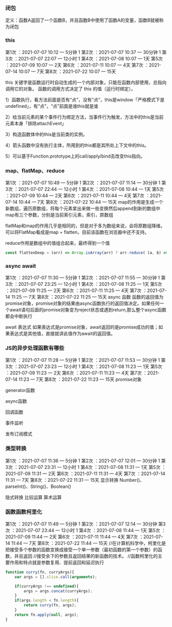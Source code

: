 ### 闭包

定义：函数A返回了一个函数B，并且函数B中使用了函数A的变量，函数B就被称为闭包


### this
第1次 ：2021-07-07 10:12 — 5分钟   1
第2次 ：2021-07-07 10:37 — 30分钟  1
第3次 ：2021-07-07 22:07 — 12小时  1
第4次 ：2021-07-08 10:07 — 1天
第5次 ：2021-07-09 10:07 — 2天
第6次 ：2021-07-11 10:07 — 4天
第7次 ：2021-07-14 10:07 — 7天
第8次 ：2021-07-22 10:07 — 15天

this 关键字是函数运行时自动生成的一个内部对象，只能在函数内部使用，总指向调用它的对象。
函数的调用方式决定了 this 的值（运行时绑定）。

1）函数执行，看方法前面是否有“点”，没有“点”，this是window「严格模式下是undefined」，有“点”，“点”前面是谁this就是谁

2）给当前元素的某个事件行为绑定方法，当事件行为触发，方法中的this是当前元素本身「排除attachEvent」

3）构造函数体中的this是当前类的实例。

4）箭头函数中没有执行主体，所用到的this都是其所处上下文中的this。

5）可以基于Function.prototype上的call/apply/bind去改变this指向。

### map、flatMap、reduce
第1次 ：2021-07-07 10:49 — 5分钟  1
第2次 ：2021-07-07 11:14 — 30分钟  1
第3次 ：2021-07-07 22:44 — 12小时  1
第4次 ：2021-07-08 10:44 — 1天
第5次 ：2021-07-09 10:44 — 2天
第6次 ：2021-07-11 10:44 — 4天
第7次 ：2021-07-14 10:44 — 7天
第8次 ：2021-07-22 10:44 — 15天
map的作用是生成一个新数组，遍历原数组，将每个元素拿出来做一些变换然后append到新的数组中
map有三个参数，分别是当前索引元素，索引，原数组

flatMap和map的作用几乎是相同的，但是对于多为数组来说，会将原数组降维。可以将FlatMap看成是map + flatten，目前该函数在浏览器中还不支持。

reduce作用是数组中的值组合起来，最终得到一个值

```JavaScript
const flattenDeep = (arr) => Array.isArray(arr) ? arr.reduce( (a, b) => [...a, ...flattenDeep(b)], []) : [arr]
```

### async await
第1次 ：2021-07-07 11:30 — 5分钟  1
第2次 ：2021-07-07 11:55 — 30分钟 1
第3次 ：2021-07-07 23:25 — 12小时  1
第4次 ：2021-07-08 11:25 — 1天
第5次 ：2021-07-09 11:25 — 2天
第6次 ：2021-07-11 11:25 — 4天
第7次 ：2021-07-14 11:25 — 7天
第8次 ：2021-07-22 11:25 — 15天
async 函数
函数的返回值为promise对象，promise对象的结果由async函数执行的返回值决定。如果任何一个await语句后面的promise对象变为reject状态或遇到return,那么整个async函数都会中断执行

await 表达式
如果表达式是promise对象，await返回的是promise成功的值；如果表达式是其他值，直接就讲此值作为await的返回值。

### JS的异步处理函数有哪些
第1次 ：2021-07-07 11:28 — 5分钟  1
第2次 ：2021-07-07 11:53 — 30分钟  1
第3次 ：2021-07-07 23:23 — 12小时  1
第4次 ：2021-07-08 11:23 — 1天
第5次 ：2021-07-09 11:23 — 2天
第6次 ：2021-07-11 11:23 — 4天
第7次 ：2021-07-14 11:23 — 7天
第8次 ：2021-07-22 11:23 — 15天
promise对象

generator函数

async函数

回调函数

事件监听

发布订阅模式

### 类型转换
第1次 ：2021-07-07 11:36 — 5分钟  1
第2次 ：2021-07-07 12:01 — 30分钟 1
第3次 ：2021-07-07 23:31 — 12小时 1
第4次 ：2021-07-08 11:31 — 1天
第5次 ：2021-07-09 11:31 — 2天
第6次 ：2021-07-11 11:31 — 4天
第7次 ：2021-07-14 11:31 — 7天
第8次 ：2021-07-22 11:31 — 15天
显示转换
Number()、parseInt()、String()、Boolean()

隐式转换
比较运算
算术运算

### 函数函数柯里化
第1次 ：2021-07-07 11:49 — 5分钟  1
第2次 ：2021-07-07 12:14 — 30分钟
第3次 ：2021-07-07 23:44 — 12小时  1
第4次 ：2021-07-08 11:44 — 1天
第5次 ：2021-07-09 11:44 — 2天
第6次 ：2021-07-11 11:44 — 4天
第7次 ：2021-07-14 11:44 — 7天
第8次 ：2021-07-22 11:44 — 15天
//在计算机科学中，柯里化是把接受多个参数的函数变换成接受一个单一参数（最初函数的第一个参数）的函数，并且返回
//接受余下的参数且返回结果的新函数的技术。
//函数柯里化的主要作用和特点就是参数复用、提前返回和延迟执行

```JavaScript
function curry(fn, curryArgs){
    var args = [].slice.call(arguments);

    if(curryArgs !== undefined){
        args = args.concat(curryArgs);
    }
    if(args.length < fn.length){
        return curry(fn, args);
    }
    return fn.apply(null, args);
}
```